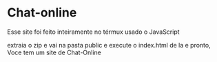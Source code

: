 # Chat-online
Esse site foi feito inteiramente no térmux usado o JavaScript

extraia o zip e vai na pasta public e execute o index.html de la e pronto, Voce tem um site de Chat-Online

